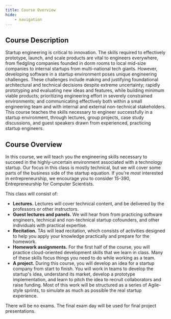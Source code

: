 ```yaml
---
title: Course Overview
hide:
    - navigation
---
```


## Course Description

Startup engineering is critical to innovation. The skills required
to effectively prototype, launch, and scale products are vital to
engineers everywhere, from fledgling companies founded in dorm rooms
to local mid-size companies to internal startups from multi-national
tech giants. However, developing software in a startup environment
poses unique engineering challenges. These challenges include making
and justifying foundational architectural and technical decisions
despite extreme uncertainty; rapidly prototyping and evaluating new
ideas and features, while building minimum viable products;
prioritizing engineering effort in severely constrained
environments; and communicating effectively both within a small
engineering team and with internal and external non-technical
stakeholders. This course teaches the skills necessary to engineer
successfully in a startup environment, through lectures, group
projects, case study discussions, and guest speakers drawn from
experienced, practicing startup engineers.

## Course Overview

In this course, we will teach you the engineering skills necessary to succeed in the highly-uncertain environment associated with a technology startup.  Our focus in this class is mostly technical, but we will cover some parts of the business side of the startup equation. If you're
*most* interested in entrepreneurship, we encourage you to consider 15-390, Entrepreneurship for Computer Scientists.

This class will consist of:

- **Lectures.** Lectures will cover technical content, and be delivered by the
  professors or other instructors.
- **Guest lectures and panels.** We will hear from from practicing software
  engineers, technical and non-technical startup cofounders, and other
  individuals with practical expertise.
- **Recitation.** TAs will lead recitation, which consists of activities designed to help you apply your knowledge practically and prepare for the
  homework.
- **Homework assignments.** For the first half of the course, you will practice cloud-oriented development skills that we learn in class. Many of these skills focus things you need to do while working as a team. 
- **A project.** During this course, you will develop an idea for a startup company from start to finish. You will work in teams to develop the startup's idea, understand its market, develop a prototype implementation, and learn to pitch the idea to recruit collaborators and raise funding. Most of this work will be structured as a series of Agile-style sprints, to simulate as much as possible the real startup experience.  

There will be no exams. The final exam day will be used for final project presentations.



